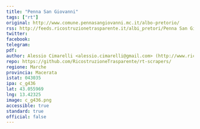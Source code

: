 ```yaml
---
title: "Penna San Giovanni"
tags: ["rt"]
original: http://www.comune.pennasangiovanni.mc.it/albo-pretorio/
rss: http://feeds.ricostruzionetrasparente.it/albi_pretori/Penna San Giovanni_feed.xml
twitter: 
facebook: 
telegram: 
pdf: 
author: Alessio Cimarelli <alessio.cimarelli@gmail.com> (http://www.ricostruzionetrasparente.it)
repo: https://github.com/RicostruzioneTrasparente/rt-scrapers/
regione: Marche
provincia: Macerata
istat: 043035
ipa: c_g436
lat: 43.055969
lng: 13.42325
image: c_g436.png
accessible: true
standard: true
official: false
---
```

